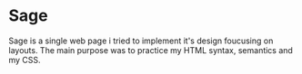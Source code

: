 # Sage
Sage is a single web page i tried to implement it's design foucusing on layouts. The main purpose was to practice my HTML syntax, semantics and my CSS.
